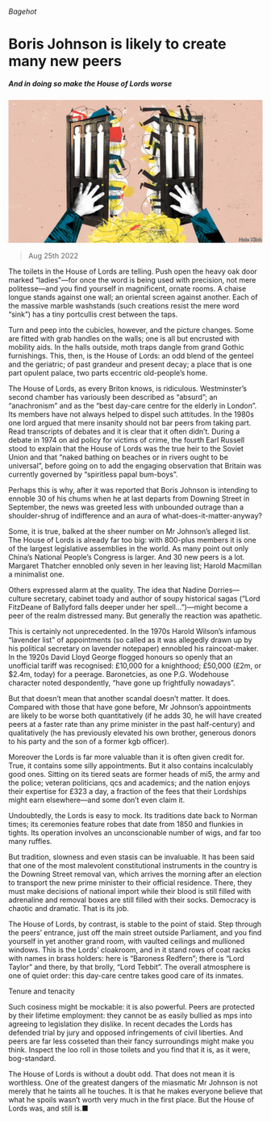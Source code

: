 ###### Bagehot

# Boris Johnson is likely to create many new peers 

##### And in doing so make the House of Lords worse 

![image](images/20220827_BRD000.jpg) 

> Aug 25th 2022 

The toilets in the House of Lords are telling. Push open the heavy oak door marked “ladies”—for once the word is being used with precision, not mere politesse—and you find yourself in magnificent, ornate rooms. A chaise longue stands against one wall; an oriental screen against another. Each of the massive marble washstands (such creations resist the mere word “sink”) has a tiny portcullis crest between the taps. 

Turn and peep into the cubicles, however, and the picture changes. Some are fitted with grab handles on the walls; one is all but encrusted with mobility aids. In the halls outside, moth traps dangle from grand Gothic furnishings. This, then, is the House of Lords: an odd blend of the genteel and the geriatric; of past grandeur and present decay; a place that is one part opulent palace, two parts eccentric old-people’s home. 

The House of Lords, as every Briton knows, is ridiculous. Westminster’s second chamber has variously been described as “absurd”; an “anachronism” and as the “best day-care centre for the elderly in London”. Its members have not always helped to dispel such attitudes. In the 1980s one lord argued that mere insanity should not bar peers from taking part. Read transcripts of debates and it is clear that it often didn’t. During a debate in 1974 on aid policy for victims of crime, the fourth Earl Russell stood to explain that the House of Lords was the true heir to the Soviet Union and that “naked bathing on beaches or in rivers ought to be universal”, before going on to add the engaging observation that Britain was currently governed by “spiritless papal bum-boys”. 

Perhaps this is why, after it was reported that Boris Johnson is intending to ennoble 30 of his chums when he at last departs from Downing Street in September, the news was greeted less with unbounded outrage than a shoulder-shrug of indifference and an aura of what-does-it-matter-anyway? 

Some, it is true, balked at the sheer number on Mr Johnson’s alleged list. The House of Lords is already far too big: with 800-plus members it is one of the largest legislative assemblies in the world. As many point out only China’s National People’s Congress is larger. And 30 new peers is a lot. Margaret Thatcher ennobled only seven in her leaving list; Harold Macmillan a minimalist one. 

Others expressed alarm at the quality. The idea that Nadine Dorries—culture secretary, cabinet toady and author of soupy historical sagas (“Lord FitzDeane of Ballyford falls deeper under her spell…”)—might become a peer of the realm distressed many. But generally the reaction was apathetic. 

This is certainly not unprecedented. In the 1970s Harold Wilson’s infamous “lavender list” of appointments (so called as it was allegedly drawn up by his political secretary on lavender notepaper) ennobled his raincoat-maker. In the 1920s David Lloyd George flogged honours so openly that an unofficial tariff was recognised: £10,000 for a knighthood; £50,000 (£2m, or $2.4m, today) for a peerage. Baronetcies, as one P.G. Wodehouse character noted despondently, “have gone up frightfully nowadays”. 

But that doesn’t mean that another scandal doesn’t matter. It does. Compared with those that have gone before, Mr Johnson’s appointments are likely to be worse both quantitatively (if he adds 30, he will have created peers at a faster rate than any prime minister in the past half-century) and qualitatively (he has previously elevated his own brother, generous donors to his party and the son of a former kgb officer). 

Moreover the Lords is far more valuable than it is often given credit for. True, it contains some silly appointments. But it also contains incalculably good ones. Sitting on its tiered seats are former heads of mi5, the army and the police; veteran politicians, qcs and academics; and the nation enjoys their expertise for £323 a day, a fraction of the fees that their Lordships might earn elsewhere—and some don’t even claim it.

Undoubtedly, the Lords is easy to mock. Its traditions date back to Norman times; its ceremonies feature robes that date from 1850 and flunkies in tights. Its operation involves an unconscionable number of wigs, and far too many ruffles. 

But tradition, slowness and even stasis can be invaluable. It has been said that one of the most malevolent constitutional instruments in the country is the Downing Street removal van, which arrives the morning after an election to transport the new prime minister to their official residence. There, they must make decisions of national import while their blood is still filled with adrenaline and removal boxes are still filled with their socks. Democracy is chaotic and dramatic. That is its job.

The House of Lords, by contrast, is stable to the point of staid. Step through the peers’ entrance, just off the main street outside Parliament, and you find yourself in yet another grand room, with vaulted ceilings and mullioned windows. This is the Lords’ cloakroom, and in it stand rows of coat racks with names in brass holders: here is “Baroness Redfern”; there is “Lord Taylor” and there, by that brolly, “Lord Tebbit”. The overall atmosphere is one of quiet order: this day-care centre takes good care of its inmates.

Tenure and tenacity

Such cosiness might be mockable: it is also powerful. Peers are protected by their lifetime employment: they cannot be as easily bullied as mps into agreeing to legislation they dislike. In recent decades the Lords has defended trial by jury and opposed infringements of civil liberties. And peers are far less cosseted than their fancy surroundings might make you think. Inspect the loo roll in those toilets and you find that it is, as it were, bog-standard.

The House of Lords is without a doubt odd. That does not mean it is worthless. One of the greatest dangers of the miasmatic Mr Johnson is not merely that he taints all he touches. It is that he makes everyone believe that what he spoils wasn’t worth very much in the first place. But the House of Lords was, and still is.■





